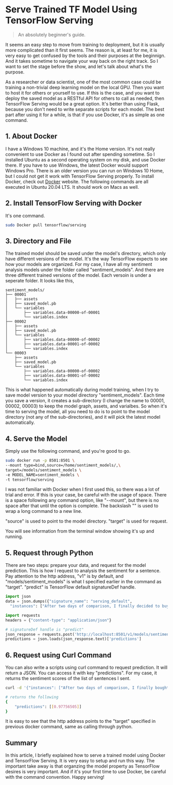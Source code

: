 # Serve Trained TF Model Using TensorFlow Serving
>An absolutely beginner's guide.

It seems an easy step to move from training to deployment, but it is usually more complicated than it first seems. The reason is, at least for me, it is very easy to get confused by the tools and their purposes at the beginnign. And it takes sometime to navigate your way back on the right track. So I want to set the stage before the show, and let's talk about what's the purpose. 

As a researcher or data scientist, one of the most common case could be training a non-trivial deep learning model on the local GPU. Then you want to host it for others or yourself to use. If this is the case, and you want to deploy the saved model as a RESTful API for others to call as needed, then TensorFlow Serving would be a great option. It's better than using Flask, because you don't need to write separate scripts for each model. The best part after using it for a while, is that if you use Docker, it's as simple as one command. 

## 1. About Docker
I have a Windows 10 machine, and it's the Home version. It's not really convenient to use Docker as I found out after spending sometime. So I installed Ubuntu as a second operating system on my disk, and use Docker there. If you have to use Windows, the latest Docker would support Windows Pro. There is an older version you can run on Windows 10 Home, but I could not get it work with TensorFlow Serving properly. 
To install Docker, check out [Docker](https://www.docker.com/products/docker-desktop) website. The following commands are all executed in Ubuntu 20.04 LTS. It should work on Macs as well. 

## 2. Install TensorFlow Serving with Docker
It's one command. 
```bash
sudo Docker pull tensorflow/serving
```

## 3. Directory and File
The trained model should be saved under the model's directory, which only have different versions of the model. It's the way TensorFlow expects to see how your models are organized. For my case, I have all my sentiment analysis models under the folder called "sentiment_models". And there are three different trained versions of the model. Each versoin is under a seperate folder. It looks like this, 

```
sentiment_models/
├── 00001
│   ├── assets
│   ├── saved_model.pb
│   └── variables
│       ├── variables.data-00000-of-00001
│       └── variables.index
├── 00002
│   ├── assets
│   ├── saved_model.pb
│   └── variables
│       ├── variables.data-00000-of-00002
│       ├── variables.data-00001-of-00002
│       └── variables.index
└── 00003
    ├── assets
    ├── saved_model.pb
    └── variables
        ├── variables.data-00000-of-00002
        ├── variables.data-00001-of-00002
        └── variables.index
```
This is what happened automatically during model training, when I try to save model version to your model directory "sentiment_models". Each time you save a version, it creates a sub-directory (I change the name to 00001, 00002, 00003) to keep the model graph, assets, and varialbes. So when it's time to serving the model, all you need to do is to point to the model directory (not any of the sub-directories), and it will pick the latest model automatically. 

## 4. Serve the Model
Simply use the following command, and you're good to go. 
```bash
sudo docker run -p 8501:8501 \
--mount type=bind,source=/home/sentiment_models/,\
target=/models/sentiment_models \
-e MODEL_NAME=sentiment_models \
-t tensorflow/serving
```
I was not familiar with Docker when I first used this, so there was a lot of trial and error. If this is your case, be careful with the usage of space. There is a space following any command option, like "--mount", but there is no space after that until the option is complete. The backslash "\" is used to wrap a long command to a new line.

"source" is used to point to the model directory.
"target" is used for request. 

You will see information from the terminal window showing it's up and running. 

## 5. Request through Python
There are two steps: prepare your data, and request for the model prediction. This is how I request to analysis the sentiment for a sentence. Pay attention to the http address, "v1" is by default, and "models/sentiment_models" is what I specified earlier in the command as "target". "predict" is TensorFlow default signatureDef handle. 

```python
import json
data = json.dumps({"signature_name": "serving_default", 
  "instances": ["After two days of comparison, I finally decided to buy this handbag. The color looks even better than the picture!"]})

import requests
headers = {"content-type": "application/json"}

# signatureDef handle is "predict"
json_response = requests.post('http://localhost:8501/v1/models/sentiment_models:predict', data=data, headers=headers)
predictions = json.loads(json_response.text)['predictions']
```
## 6. Request using Curl Command
You can also write a scripts using curl command to request prediction. It will return a JSON. You can access it with key "predictions". For my case, it returns the sentiment scores of the list of sentences I sent. 

```bash
curl -d '{"instances": ["After two days of comparison, I finally bought this handbag. The color is even better than it looks in the picture!"]}' -X POST http://localhost:8501/v1/models/sentiment_models:predict

# returns the following
{
    "predictions": [[0.97756505]]
}
```
It is easy to see that the http address points to the "target" specified in previous docker command, same as calling through python. 

## Summary
In this article, I briefly explained how to serve a trained model using Docker and TensorFlow Serving. It is very easy to setup and run this way. The important take away is that organzing the model property as TensorFlow desires is very important. And if it's your first time to use Docker, be careful with the command convention. 
Happy serving!
